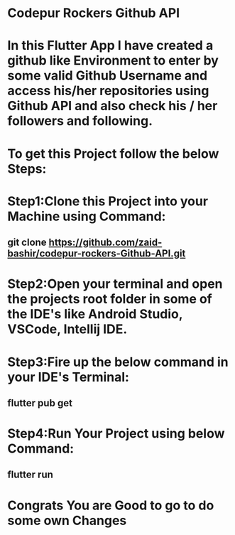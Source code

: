 # Codepur Rockers Github API
# In this Flutter App I have created a github like Environment to enter by some valid Github Username and access his/her repositories using Github API and also check his / her followers and following.
# To get this Project follow the below Steps:
# Step1:Clone this Project into your Machine using Command:
## git clone https://github.com/zaid-bashir/codepur-rockers-Github-API.git
# Step2:Open your terminal and open the projects root folder in some of the IDE's like Android Studio, VSCode, Intellij IDE.
# Step3:Fire up the below command in your IDE's Terminal:
## flutter pub get
# Step4:Run Your Project using below Command:
## flutter run

# Congrats You are Good to go to do some own Changes

